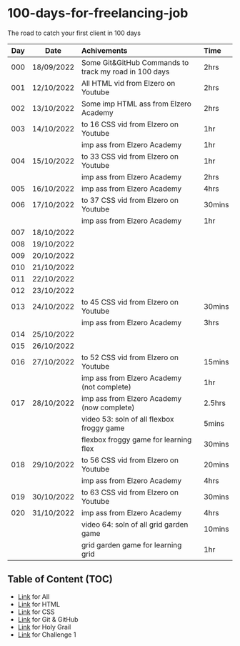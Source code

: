 # 100-days-for-freelancing-job
The road to catch your first client in 100 days

|Day|Date|Achivements|Time
|:-:|:--:|:----------|:---
|000|18/09/2022|Some Git&GitHub Commands to track my road in 100 days|2hrs
|001|12/10/2022|All HTML vid from Elzero on Youtube|2hrs
|002|13/10/2022|Some imp HTML ass from Elzero Academy|2hrs
|003|14/10/2022|to 16 CSS vid from Elzero on Youtube|1hr
|   |          |imp ass from Elzero Academy|1hr
|004|15/10/2022|to 33 CSS vid from Elzero on Youtube|1hr
|   |          |imp ass from Elzero Academy|2hrs
|005|16/10/2022|imp ass from Elzero Academy|4hrs
|006|17/10/2022|to 37 CSS vid from Elzero on Youtube|30mins
|   |          |imp ass from Elzero Academy|1hr
|007|18/10/2022||
|008|19/10/2022||
|009|20/10/2022||
|010|21/10/2022||
|011|22/10/2022||
|012|23/10/2022||
|013|24/10/2022|to 45 CSS vid from Elzero on Youtube|30mins
|   |          |imp ass from Elzero Academy|3hrs
|014|25/10/2022||
|015|26/10/2022||
|016|27/10/2022|to 52 CSS vid from Elzero on Youtube|15mins
|   |          |imp ass from Elzero Academy (not complete)|1hr
|017|28/10/2022|imp ass from Elzero Academy (now complete)|2.5hrs
|   |          |video 53: soln of all flexbox froggy game|5mins
|   |          |flexbox froggy game for learning flex|30mins
|018|29/10/2022|to 56 CSS vid from Elzero on Youtube|20mins
|   |          |imp ass from Elzero Academy|4hrs
|019|30/10/2022|to 63 CSS vid from Elzero on Youtube|30mins
|020|31/10/2022|imp ass from Elzero Academy|4hrs
|   |          |video 64: soln of all grid garden game|10mins
|   |          |grid garden game for learning grid|1hr

## Table of Content (TOC)
- [Link](https://eng-do4.github.io/100-days-for-freelancing-job) for All
- [Link](https://eng-do4.github.io/100-days-for-freelancing-job/html/) for HTML
- [Link](https://eng-do4.github.io/100-days-for-freelancing-job/css/) for CSS
- [Link](https://eng-do4.github.io/100-days-for-freelancing-job/git/learn.txt) for Git & GitHub
- [Link](https://eng-do4.github.io/100-days-for-freelancing-job/css/046-052/holy-grail/) for Holy Grail
- [Link](https://eng-do4.github.io/100-days-for-freelancing-job/css/057-063/challenge/) for Challenge 1
